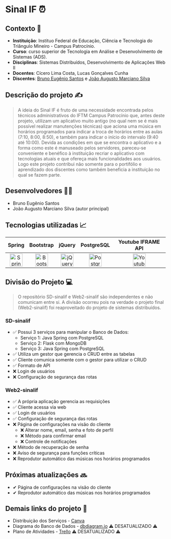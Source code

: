 # Sinal IF ⏰

## Contexto 📖
- **Instituição**: Instituo Federal de Educação, Ciência e Tecnologia do Triângulo Mineiro - Campus Patrocínio.
- **Curso**: curso superior de Tecnologia em Análise e Desenvolvimento de Sistemas (ADS).
- **Disciplinas**: Sistemas Distribuídos, Desenvolvimento de Aplicações Web II
- **Docentes**: Cícero Lima Costa, Lucas Gonçalves Cunha
- **Discentes**: [Bruno Eugênio Santos](https://github.com/brunoeugeniodev) e [João Augusto Marciano Silva](https://github.com/joaomarcianodev)

## Descrição do projeto ✍
 > A ideia do Sinal IF é fruto de uma necessidade encontrada pelos técnicos administrativos do IFTM Campus Patrocínio que, antes deste projeto, utilizam um aplicativo muito antigo (no qual nem se é mais possível realizar manutenções técnicas) que aciona uma música em horários programados para indicar a troca de horários entre as aulas (7:10, 8:00, 8:50), e também para indicar o início do intervalo (9:40 até 10:00). Devida as condições em que se encontra o aplicativo e a forma como este é manuseado pelos servidores, pareceu-se conveniente e benéfico à instituição recriar o aplicativo com tecnologias atuais e que ofereça mais funcionalidades aos usuários. Logo este projeto contribui não somente para o portifólio e aprendizado dos discentes como também beneficia a instituição no qual se fazem parte.

## Desenvolvedores 👨‍💻
- Bruno Eugênio Santos
- João Augusto Marciano Silva (autor principal)

## Tecnologias utilizadas 📈
| Spring | Bootstrap | jQuery | PostgreSQL | Youtube IFRAME API |
| :---: | :---: | :---: | :---: | :---: |
| <img src="https://miro.medium.com/v2/resize:fit:720/format:webp/1*8QxPAk1bQFmTrkuLERm1wQ.png" height="40" alt="Spring logo"/> | <img src="https://upload.wikimedia.org/wikipedia/commons/thumb/b/b2/Bootstrap_logo.svg/1280px-Bootstrap_logo.svg.png" height="40" alt="Bootstrap logo"/> | <img src="https://cdn.iconscout.com/icon/free/png-256/free-jquery-8-1175153.png?f=webp" height="40" alt="jQuery logo"/> | <img src="https://upload.wikimedia.org/wikipedia/commons/2/29/Postgresql_elephant.svg" height="40" alt="PostgresSQL logo"/> | <img src="https://upload.wikimedia.org/wikipedia/commons/e/ef/Youtube_logo.png" height="40" alt="Youtube API logo"/> |

## Divisão do Projeto 💻

> O repositório SD-sinalif e Web2-sinalif são independentes e não comunicam entre si. A divisão ocorreu pois na verdade o projeto final (Web2-sinalif) foi reaproveitado do projeto de sistemas distribuídos.

### SD-sinalif
- ✅ Possui 3 serviços para manipular o Banco de Dados:
  - Serviço 1: Java Spring com PostgreSQL
  - Serviço 2: Flask com MongoDB
  - Serviço 3: Java Spring com PostgreSQL
- ✅ Utiliza um gestor que gerencia o CRUD entre as tabelas
- ✅ Cliente comunica somente com o gestor para utilizar o CRUD
- ✅ Formato de API
- ❌ Login de usuários
- ❌ Configuração de segurança das rotas

### Web2-sinalif
- ✅ A própria aplicação gerencia as requisições
- ✅ Cliente acessa via web
- ✅ Login de usuários
- ✅ Configuração de segurança das rotas
- ❌ Página de configurações na visão do cliente
  - ❌ Alterar nome, email, senha e foto de perfil
  - ❌ Método para confirmar email
  - ❌ Controle de notificações
- ❌ Método de recuperação de senha
- ❌ Aviso de segurança para funções críticas
- ❌ Reprodutor automático das músicas nos horários programados

## Próximas atualizações 🔜
- ✔ Página de configurações na visão do cliente
- ✔ Reprodutor automático das músicas nos horários programados

## Demais links do projeto 🔗
- Distribuição dos Serviços - [Canva](https://www.canva.com/design/DAGpgXhzyDs/rK6owBbFCKk0CrfOZMakXw/edit?utm_content=DAGpgXhzyDs&utm_campaign=designshare&utm_medium=link2&utm_source=sharebutton)
- Diagrama do Banco de Dados - [dbdiagram.io](https://dbdiagram.io/d/Sinal-IF-6838428cbd74709cb71255d4) ⚠ DESATUALIZADO ⚠
- Plano de Atividades - [Trello](https://trello.com/b/XsppoiAi/sinal-if) ⚠ DESATUALIZADO ⚠
